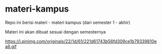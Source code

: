 # materi-kampus
Repo ini berisi materi - materi kampus (dari semester 1 - akhir)

Materi ini akan dibuat sesuai dengan semesternya

https://i.pinimg.com/originals/22/1d/61/221d61743b56fd309ce1b79339810ea8.gif
